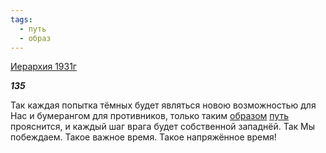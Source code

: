 ```yaml
---
tags:
  - путь
  - образ
---
```

[Иерархия 1931г](https://127.0.0.1:4002/agni/1931)

___135___

Так каждая попытка тёмных будет являться новою возможностью для Нас и бумерангом для противников, только таким [образом](../../../tags/#образ) [путь](../../../tags/#путь) прояснится, и каждый шаг врага будет собственной западнёй. Так Мы побеждаем. Такое важное время. Такое напряжённое время!   

